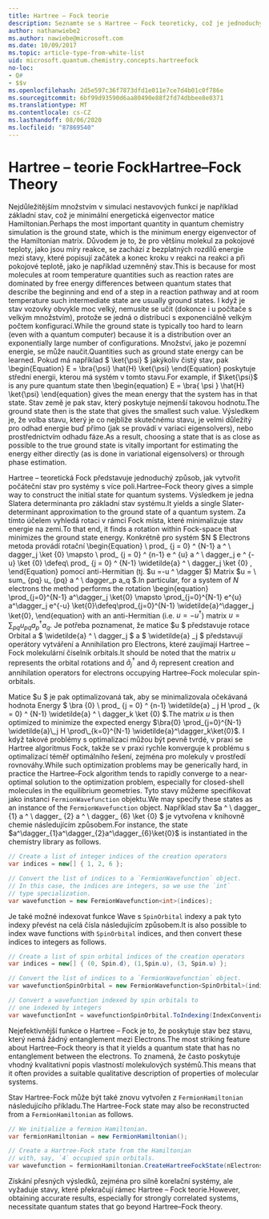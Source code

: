 ```yaml
---
title: Hartree – Fock teorie
description: Seznamte se s Hartree – Fock teoreticky, což je jednoduchý způsob, jak vytvořit počáteční stav pro systémy na více systémů.
author: nathanwiebe2
ms.author: nawiebe@microsoft.com
ms.date: 10/09/2017
ms.topic: article-type-from-white-list
uid: microsoft.quantum.chemistry.concepts.hartreefock
no-loc:
- Q#
- $$v
ms.openlocfilehash: 2d5e597c36f7873dfd1e011e7ce7d4b01c0f786e
ms.sourcegitcommit: 6bf99d93590d6aa80490e88f2fd74dbbee8e0371
ms.translationtype: MT
ms.contentlocale: cs-CZ
ms.lasthandoff: 08/06/2020
ms.locfileid: "87869540"
---
```

# <a name="hartreefock-theory"></a><span data-ttu-id="5e08b-103">Hartree – teorie Fock</span><span class="sxs-lookup"><span data-stu-id="5e08b-103">Hartree–Fock Theory</span></span>

<span data-ttu-id="5e08b-104">Nejdůležitějším množstvím v simulaci nestavových funkcí je například základní stav, což je minimální energetická eigenvector matice Hamiltonian.</span><span class="sxs-lookup"><span data-stu-id="5e08b-104">Perhaps the most important quantity in quantum chemistry simulation is the ground state, which is the minimum energy eigenvector of the Hamiltonian matrix.</span></span>
<span data-ttu-id="5e08b-105">Důvodem je to, že pro většinu molekul za pokojové teploty, jako jsou míry reakce, se zachází z bezplatných rozdílů energie mezi stavy, které popisují začátek a konec kroku v reakci na reakci a při pokojové teplotě, jako je například uzemněný stav.</span><span class="sxs-lookup"><span data-stu-id="5e08b-105">This is because for most molecules at room temperature quantities such as reaction rates are dominated by free energy differences between quantum states that describe the beginning and end of a step in a reaction pathway and at room temperature such intermediate state are usually ground states.</span></span>
<span data-ttu-id="5e08b-106">I když je stav vozovky obvykle moc velký, nemusíte se učit (dokonce i u počítače s velkým množstvím), protože se jedná o distribuci s exponenciálně velkým počtem konfigurací.</span><span class="sxs-lookup"><span data-stu-id="5e08b-106">While the ground state is typically too hard to learn (even with a quantum computer) because it is a distribution over an exponentially large number of configurations.</span></span>
<span data-ttu-id="5e08b-107">Množství, jako je pozemní energie, se může naučit.</span><span class="sxs-lookup"><span data-stu-id="5e08b-107">Quantities such as ground state energy can be learned.</span></span>
<span data-ttu-id="5e08b-108">Pokud má například $ \ket{\psi} $ jakýkoliv čistý stav, pak \begin{Equation} E = \bra{\psi} \hat{H} \ket{\psi} \end{Equation} poskytuje střední energii, kterou má systém v tomto stavu.</span><span class="sxs-lookup"><span data-stu-id="5e08b-108">For example, if $\ket{\psi}$ is any pure quantum state then \begin{equation} E = \bra{ \psi } \hat{H} \ket{\psi} \end{equation} gives the mean energy that the system has in that state.</span></span>
<span data-ttu-id="5e08b-109">Stav země je pak stav, který poskytuje nejmenší takovou hodnotu.</span><span class="sxs-lookup"><span data-stu-id="5e08b-109">The ground state then is the state that gives the smallest such value.</span></span> <span data-ttu-id="5e08b-110">Výsledkem je, že volba stavu, který je co nejblíže skutečnému stavu, je velmi důležitý pro odhad energie buď přímo (jak se provádí v variaci eigensolvers), nebo prostřednictvím odhadu fáze.</span><span class="sxs-lookup"><span data-stu-id="5e08b-110">As a result, choosing a state that is as close as possible to the true ground state is vitally important for estimating the energy either directly (as is done in variational eigensolvers) or through phase estimation.</span></span>

<span data-ttu-id="5e08b-111">Hartree – teoretická Fock představuje jednoduchý způsob, jak vytvořit počáteční stav pro systémy s více poli.</span><span class="sxs-lookup"><span data-stu-id="5e08b-111">Hartree–Fock theory gives a simple way to construct the initial state for quantum systems.</span></span> <span data-ttu-id="5e08b-112">Výsledkem je jedna Slatera determinanta pro základní stav systému.</span><span class="sxs-lookup"><span data-stu-id="5e08b-112">It yields a single Slater-determinant approximation to the ground state of a quantum system.</span></span> <span data-ttu-id="5e08b-113">Za tímto účelem vyhledá rotaci v rámci Fock místa, které minimalizuje stav energie na zemi.</span><span class="sxs-lookup"><span data-stu-id="5e08b-113">To that end, it finds a rotation within Fock-space that minimizes the ground state energy.</span></span> <span data-ttu-id="5e08b-114">Konkrétně pro systém $N $ Electrons metoda provádí rotační \begin{Equation} \ prod_ {j = 0} ^ {N-1} a ^ \ dagger_j \ket {0} \mapsto \ prod_ {j = 0} ^ {n-1} e ^ {u} a ^ \ dagger_j e ^ {-u} \ket {0} \defeq\ prod_ {j = 0} ^ {N-1} \widetilde{a} ^ \ dagger_j \ket {0} , \end{Equation} pomocí anti-Hermitian (tj. $u =-u ^ \dagger $) Matrix $u = \ sum_ {pq} u_ {pq} a ^ \ dagger_p a_q $.</span><span class="sxs-lookup"><span data-stu-id="5e08b-114">In particular, for a system of $N$ electrons the method performs the rotation \begin{equation} \prod_{j=0}^{N-1} a^\dagger_j \ket{0} \mapsto \prod_{j=0}^{N-1} e^{u} a^\dagger_j e^{-u} \ket{0}\defeq\prod_{j=0}^{N-1}  \widetilde{a}^\dagger_j  \ket{0}, \end{equation} with an anti-Hermitian (i.e. $u= -u^\dagger$) matrix $u = \sum_{pq} u_{pq} a^\dagger_p a_q$.</span></span> <span data-ttu-id="5e08b-115">Je potřeba poznamenat, že matice $u $ představuje rotace Orbital a $ \widetilde{a} ^ \ dagger_j $ a $ \widetilde{a} _j $ představují operátory vytváření a Annihilation pro Electrons, které zaujímají Hartree – Fock molekulární číselník orbitals.</span><span class="sxs-lookup"><span data-stu-id="5e08b-115">It should be noted that the matrix $u$ represents the orbital rotations and $\widetilde{a}^\dagger_j$ and $\widetilde{a}_j$ represent creation and annihilation operators for electrons occupying Hartree–Fock molecular spin-orbitals.</span></span>


<span data-ttu-id="5e08b-116">Matice $u $ je pak optimalizovaná tak, aby se minimalizovala očekávaná hodnota Energy $ \bra {0} \ prod_ {j = 0} ^ {n-1} \widetilde{a} \_ j H \prod \_ {k = 0} ^ {N-1} \widetilde{a} ^ \ dagger_k \ket {0} $.</span><span class="sxs-lookup"><span data-stu-id="5e08b-116">The matrix $u$ is then optimized to minimize the expected energy $\bra{0} \prod_{j=0}^{N-1}  \widetilde{a}\_j  H \prod\_{k=0}^{N-1}  \widetilde{a}^\dagger_k\ket{0}$.</span></span> <span data-ttu-id="5e08b-117">I když takové problémy s optimalizací můžou být pevně tvrdé, v praxi se Hartree algoritmus Fock, takže se v praxi rychle konverguje k problému s optimalizací téměř optimálního řešení, zejména pro molekuly v prostředí rovnováhy.</span><span class="sxs-lookup"><span data-stu-id="5e08b-117">While such optimization problems may be generically hard, in practice the Hartree–Fock algorithm tends to rapidly converge to a near-optimal solution to the optimization problem, especially for closed-shell molecules in the equilibrium geometries.</span></span> <span data-ttu-id="5e08b-118">Tyto stavy můžeme specifikovat jako instanci `FermionWavefunction` objektu.</span><span class="sxs-lookup"><span data-stu-id="5e08b-118">We may specify these states as an instance of the `FermionWavefunction` object.</span></span> <span data-ttu-id="5e08b-119">Například stav $a ^ \ dagger_ {1} a ^ \ dagger_ {2} a ^ \ dagger_ {6} \ket {0} $ je vytvořena v knihovně chemie následujícím způsobem.</span><span class="sxs-lookup"><span data-stu-id="5e08b-119">For instance, the state $a^\dagger_{1}a^\dagger_{2}a^\dagger_{6}\ket{0}$ is instantiated in the chemistry library as follows.</span></span>
```csharp
// Create a list of integer indices of the creation operators
var indices = new[] { 1, 2, 6 };

// Convert the list of indices to a `FermionWavefunction` object.
// In this case, the indices are integers, so we use the `int`
// type specialization.
var wavefunction = new FermionWavefunction<int>(indices);
```
<span data-ttu-id="5e08b-120">Je také možné indexovat funkce Wave s `SpinOrbital` indexy a pak tyto indexy převést na celá čísla následujícím způsobem.</span><span class="sxs-lookup"><span data-stu-id="5e08b-120">It is also possible to index wave functions with `SpinOrbital` indices, and then convert these indices to integers as follows.</span></span>
```csharp
// Create a list of spin orbital indices of the creation operators
var indices = new[] { (0, Spin.d), (1,Spin.u), (3, Spin.u) };

// Convert the list of indices to a `FermionWavefunction` object.
var wavefunctionSpinOrbital = new FermionWavefunction<SpinOrbital>(indices.ToSpinOrbitals());

// Convert a wavefunction indexed by spin orbitals to
// one indexed by integers
var wavefunctionInt = wavefunctionSpinOrbital.ToIndexing(IndexConvention.UpDown);
```

<span data-ttu-id="5e08b-121">Nejefektivnější funkce o Hartree – Fock je to, že poskytuje stav bez stavu, který nemá žádný entanglement mezi Electrons.</span><span class="sxs-lookup"><span data-stu-id="5e08b-121">The most striking feature about Hartree–Fock theory is that it yields a quantum state that has no entanglement between the electrons.</span></span>
<span data-ttu-id="5e08b-122">To znamená, že často poskytuje vhodný kvalitativní popis vlastností molekulových systémů.</span><span class="sxs-lookup"><span data-stu-id="5e08b-122">This means that it often provides a suitable qualitative description of properties of molecular systems.</span></span> 

<span data-ttu-id="5e08b-123">Stav Hartree-Fock může být také znovu vytvořen z `FermionHamiltonian` následujícího příkladu.</span><span class="sxs-lookup"><span data-stu-id="5e08b-123">The Hartree-Fock state may also be reconstructed from a `FermionHamiltonian`  as follows.</span></span>
```csharp
// We initialize a fermion Hamiltonian.
var fermionHamiltonian = new FermionHamiltonian();

// Create a Hartree-Fock state from the Hamiltonian 
// with, say, `4` occupied spin orbitals.
var wavefunction = fermionHamiltonian.CreateHartreeFockState(nElectrons: 4);
```

<span data-ttu-id="5e08b-124">Získání přesných výsledků, zejména pro silně korelační systémy, ale vyžaduje stavy, které překračují rámec Hartree – Fock teorie.</span><span class="sxs-lookup"><span data-stu-id="5e08b-124">However, obtaining accurate results, especially for strongly correlated systems, necessitate quantum states that go beyond Hartree–Fock theory.</span></span>
